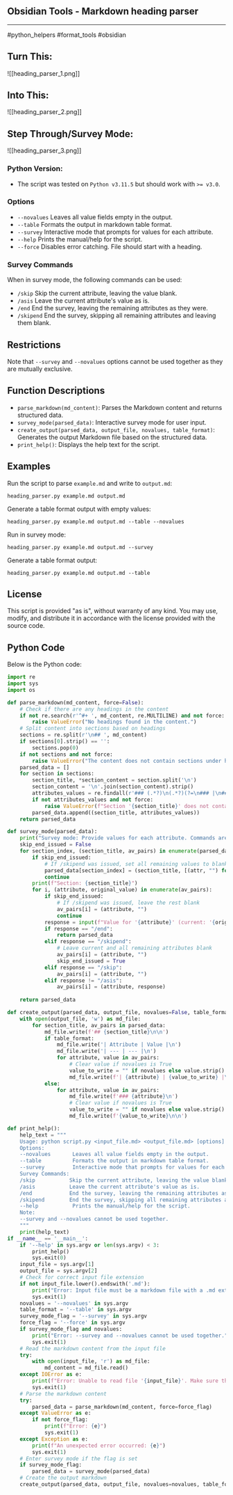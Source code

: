 ## Obsidian Tools - Markdown heading parser
---
#python_helpers #format_tools #obsidian
## Turn This: 
![[heading_parser_1.png]]
## Into This:
![[heading_parser_2.png]]

## Step Through/Survey Mode:

![[heading_parser_3.png]]

### Python Version:

- The script was tested on `Python v3.11.5` but should work with `>= v3.0`.
### Options

- `--novalues` Leaves all value fields empty in the output.
- `--table` Formats the output in markdown table format.
- `--survey` Interactive mode that prompts for values for each attribute.
- `--help` Prints the manual/help for the script.
-  `--force` Disables error catching. File should start with a heading.

### Survey Commands

When in survey mode, the following commands can be used:

- `/skip` Skip the current attribute, leaving the value blank.
- `/asis` Leave the current attribute's value as is.
- `/end` End the survey, leaving the remaining attributes as they were.
- `/skipend` End the survey, skipping all remaining attributes and leaving them blank.

## Restrictions

Note that `--survey` and `--novalues` options cannot be used together as they are mutually exclusive.

## Function Descriptions

- `parse_markdown(md_content)`: Parses the Markdown content and returns structured data.
- `survey_mode(parsed_data)`: Interactive survey mode for user input.
- `create_output(parsed_data, output_file, novalues, table_format)`: Generates the output Markdown file based on the structured data.
- `print_help()`: Displays the help text for the script.

## Examples

Run the script to parse `example.md` and write to `output.md`:

`heading_parser.py example.md output.md`

Generate a table format output with empty values:

`heading_parser.py example.md output.md --table --novalues`

Run in survey mode:

`heading_parser.py example.md output.md --survey`

Generate a table format output:

`heading_parser.py example.md output.md --table`


## License

This script is provided "as is", without warranty of any kind. You may use, modify, and distribute it in accordance with the license provided with the source code.

## Python Code

Below is the Python code:

```python
import re
import sys
import os

def parse_markdown(md_content, force=False):
    # Check if there are any headings in the content
    if not re.search(r'^#+ ', md_content, re.MULTILINE) and not force:
        raise ValueError("No headings found in the content.")
    # Split content into sections based on headings
    sections = re.split(r'\n## ', md_content)
    if sections[0].strip() == '':
        sections.pop(0)
    if not sections and not force:
        raise ValueError("The content does not contain sections under headings.")
    parsed_data = []
    for section in sections:
        section_title, *section_content = section.split('\n')
        section_content = '\n'.join(section_content).strip()
        attributes_values = re.findall(r'### (.*?)\n(.*?)(?=\n### |\n## |$)', section_content, re.DOTALL)
        if not attributes_values and not force:
            raise ValueError(f"Section '{section_title}' does not contain any attributes.")
        parsed_data.append((section_title, attributes_values))
    return parsed_data

def survey_mode(parsed_data):
    print("Survey mode: Provide values for each attribute. Commands are /skip, /asis, /end, /skipend")
    skip_end_issued = False
    for section_index, (section_title, av_pairs) in enumerate(parsed_data):
        if skip_end_issued:
            # If /skipend was issued, set all remaining values to blank
            parsed_data[section_index] = (section_title, [(attr, "") for attr, _ in av_pairs])
            continue
        print(f"Section: {section_title}")
        for i, (attribute, original_value) in enumerate(av_pairs):
            if skip_end_issued:
                # If /skipend was issued, leave the rest blank
                av_pairs[i] = (attribute, "")
                continue
            response = input(f"Value for '{attribute}' (current: '{original_value}'): ")
            if response == "/end":
                return parsed_data
            elif response == "/skipend":
                # Leave current and all remaining attributes blank
                av_pairs[i] = (attribute, "")
                skip_end_issued = True
            elif response == "/skip":
                av_pairs[i] = (attribute, "")
            elif response != "/asis":
                av_pairs[i] = (attribute, response)
    
    return parsed_data

def create_output(parsed_data, output_file, novalues=False, table_format=False):
    with open(output_file, 'w') as md_file:
        for section_title, av_pairs in parsed_data:
            md_file.write(f'## {section_title}\n\n')
            if table_format:
                md_file.write('| Attribute | Value |\n')
                md_file.write('| --- | --- |\n')
                for attribute, value in av_pairs:
                    # Clear value if novalues is True
                    value_to_write = "" if novalues else value.strip()
                    md_file.write(f'| {attribute} | {value_to_write} |\n')
            else:
                for attribute, value in av_pairs:
                    md_file.write(f'### {attribute}\n')
                    # Clear value if novalues is True
                    value_to_write = "" if novalues else value.strip()
                    md_file.write(f'{value_to_write}\n\n')

def print_help():
    help_text = """
    Usage: python script.py <input_file.md> <output_file.md> [options]
    Options:
    --novalues       Leaves all value fields empty in the output.
    --table          Formats the output in markdown table format.
    --survey         Interactive mode that prompts for values for each attribute.
    Survey Commands:
    /skip           Skip the current attribute, leaving the value blank.
    /asis           Leave the current attribute's value as is.
    /end            End the survey, leaving the remaining attributes as they were.
    /skipend        End the survey, skipping all remaining attributes and leaving them blank.
    --help           Prints the manual/help for the script.
    Note:
    --survey and --novalues cannot be used together.
    """
    print(help_text)
if __name__ == '__main__':
    if '--help' in sys.argv or len(sys.argv) < 3:
        print_help()
        sys.exit(0)
    input_file = sys.argv[1]
    output_file = sys.argv[2]
    # Check for correct input file extension
    if not input_file.lower().endswith('.md'):
        print("Error: Input file must be a markdown file with a .md extension.")
        sys.exit(1)
    novalues = '--novalues' in sys.argv
    table_format = '--table' in sys.argv
    survey_mode_flag = '--survey' in sys.argv
    force_flag = '--force' in sys.argv
    if survey_mode_flag and novalues:
        print("Error: --survey and --novalues cannot be used together.")
        sys.exit(1)
    # Read the markdown content from the input file
    try:
        with open(input_file, 'r') as md_file:
            md_content = md_file.read()
    except IOError as e:
        print(f"Error: Unable to read file '{input_file}'. Make sure the file exists and you have read permissions.")
        sys.exit(1)
    # Parse the markdown content
    try:
        parsed_data = parse_markdown(md_content, force=force_flag)
    except ValueError as e:
        if not force_flag:
            print(f"Error: {e}")
            sys.exit(1)
    except Exception as e:
        print(f"An unexpected error occurred: {e}")
        sys.exit(1)
    # Enter survey mode if the flag is set
    if survey_mode_flag:
        parsed_data = survey_mode(parsed_data)
    # Create the output markdown
    create_output(parsed_data, output_file, novalues=novalues, table_format=table_format)

```
